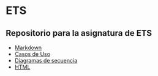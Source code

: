 # ETS
## Repositorio para la asignatura de ETS
- [Markdown](Markdown)
- [Casos de Uso](Casos_Uso)
- [Diagramas de secuencia](Diagramas_Secuencia)
- [HTML](HTML)
